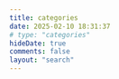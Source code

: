```yaml
---
title: categories
date: 2025-02-10 18:31:37
# type: "categories"
hideDate: true
comments: false
layout: "search"
---
```

